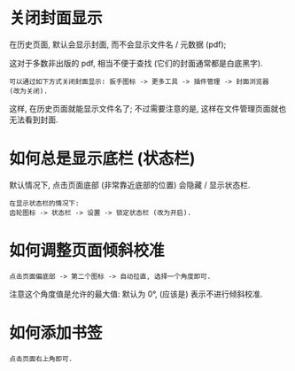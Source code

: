 # 关闭封面显示

在历史页面, 默认会显示封面, 而不会显示文件名 / 元数据 (pdf);

这对于多数非出版的 pdf, 相当不便于查找 (它们的封面通常都是白底黑字).

    可以通过如下方式关闭封面显示: 扳手图标 -> 更多工具 -> 插件管理 -> 封面浏览器
    (改为关闭).

这样, 在历史页面就能显示文件名了;
不过需要注意的是, 这样在文件管理页面就也无法看到封面.

# 如何总是显示底栏 (状态栏)

默认情况下, 点击页面底部 (非常靠近底部的位置) 会隐藏 / 显示状态栏.

    在显示状态栏的情况下:
    齿轮图标 -> 状态栏 -> 设置 -> 锁定状态栏 (改为开启).

# 如何调整页面倾斜校准

    点击页面偏底部 -> 第二个图标 -> 自动拉直, 选择一个角度即可.

注意这个角度值是允许的最大值: 默认为 0°, (应该是) 表示不进行倾斜校准.

# 如何添加书签

    点击页面右上角即可.
